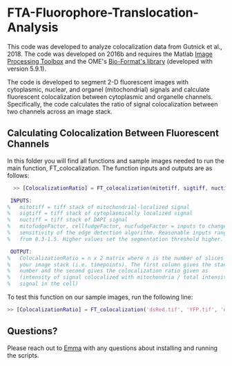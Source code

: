 # FTA-Fluorophore-Translocation-Analysis

This code was developed to analyze colocalization data from Gutnick et al., 2018. The code was developed on 2016b and requires the Matlab [Image Processing Toolbox](https://www.mathworks.com/products/image.html) and the OME's [Bio-Format's library](http://www.openmicroscopy.org/bio-formats/) (developed with version 5.9.1).

The code is developed to segment 2-D fluorescent images with cytoplasmic, nuclear, and organel (mitochondrial) signals and calculate fluorescent colocalization between cytoplasmic and organelle channels. Specifically, the code calculates the ratio of signal colocalization between two channels across an image stack.

Calculating Colocalization Between Fluorescent Channels
------------------------
In this folder you will find all functions and sample images needed to run the main function, FT_colocalization. The function inputs and outputs are as follows:

```matlab
  >> [ColocalizationRatio] = FT_colocalization(mitotiff, sigtiff, nuctiff, mitofudgeFactor, cellfudgeFactor, nucfudgeFactor)

 INPUTS:
%   mitotiff = tiff stack of mitochondrial-localized signal 
%   sigtiff = tiff stack of cytoplasmically localized signal
%   nuctiff = tiff stack of DAPI signal
%   mitofudgeFactor, cellfudgeFactor, nucfudgeFactor = inputs to change the
%   sensitivity of the edge detection algorithm. Reasonable inputs range
%   from 0.3-1.5. Higher values set the segmentation threshold higher.

 OUTPUT:
%   ColocalizationRatio = n x 2 matrix where n is the number of slices in
%   your image stack (i.e. timepoints). The first column gives the stack
%   number and the second gives the colocalization ratio given as
%   (intensity of signal colocalized with mitochondria / total intensity of
%   signal in the cell)
```

To test this function on our sample images, run the following line:
```matlab
>> [ColocalizationRatio] = FT_colocalization('dsRed.tif', 'YFP.tif', 'nucleus.tif', 0.8, 0.4, 0.95)
```

Questions?
------------
Please reach out to [Emma](mailto:emma_west@g.harvard.edu) with any questions about installing and running the scripts. 
